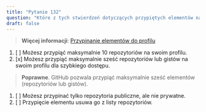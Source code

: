 ```yaml
---
title: "Pytanie 132"  
question: "Które z tych stwierdzeń dotyczących przypiętych elementów na Twoim profilu GitHub jest prawdziwe?"  
draft: false  
---
```


> **Więcej informacji**: [Przypinanie elementów do profilu](https://docs.github.com/en/account-and-profile/setting-up-and-managing-your-github-profile/customizing-your-profile/pinning-items-to-your-profile)

1. [ ] Możesz przypiąć maksymalnie 10 repozytoriów na swoim profilu.  
1. [x] Możesz przypiąć maksymalnie sześć repozytoriów lub gistów na swoim profilu dla szybkiego dostępu.  
  > **Poprawne**. GitHub pozwala przypiąć maksymalnie sześć elementów (repozytoriów lub gistów).  
1. [ ] Możesz przypinać tylko repozytoria publiczne, ale nie prywatne.  
1. [ ] Przypięcie elementu usuwa go z listy repozytoriów.  
